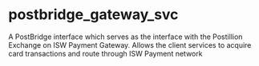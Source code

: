# postbridge_gateway_svc
A PostBridge interface which serves as the interface with the Postillion Exchange on ISW Payment Gateway. Allows the client services to acquire card transactions and route through ISW Payment network
